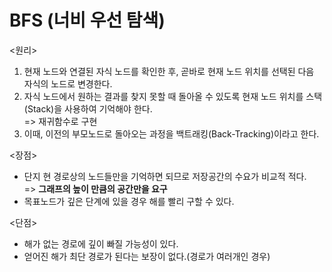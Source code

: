 # BFS (너비 우선 탐색)



<원리>
1. 현재 노드와 연결된 자식 노드를 확인한 후, 곧바로 현재 노드 위치를 선택된 다음 자식의 노드로 변경한다.<br>
2. 자식 노드에서 원하는 결과를 찾지 못할 때 돌아올 수 있도록 현재 노드 위치를 스택(Stack)을 사용하여 기억해야 한다.<br>
=> 재귀함수로 구현 <br>
3. 이때, 이전의 부모노드로 돌아오는 과정을 백트래킹(Back-Tracking)이라고 한다.

<장점>
- 단지 현 경로상의 노드들만을 기억하면 되므로 저장공간의 수요가 비교적 적다.<br>
=> <b>그래프의 높이 만큼의 공간만을 요구</b>
- 목표노드가 깊은 단계에 있을 경우 해를 빨리 구할 수 있다.

<단점>
- 해가 없는 경로에 깊이 빠질 가능성이 있다.
- 얻어진 해가 최단 경로가 된다는 보장이 없다.(경로가 여러개인 경우)
